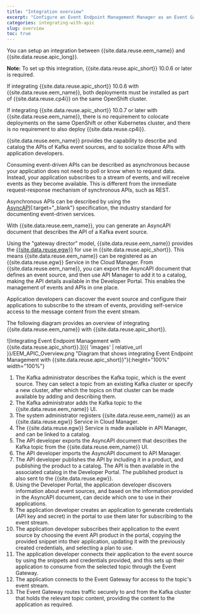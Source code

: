 ```yaml
---
title: "Integration overview"
excerpt: "Configure an Event Endpoint Management Manager as an Event Gateway Service."
categories: integrating-with-apic
slug: overview
toc: true
---
```


You can setup an integration between {{site.data.reuse.eem_name}} and {{site.data.reuse.apic_long}}.

**Note:** To set up this integration, {{site.data.reuse.apic_short}} 10.0.6 or later is required. 

If integrating {{site.data.reuse.apic_short}} 10.0.6 with {{site.data.reuse.eem_name}}, both deployments must be installed as part of {{site.data.reuse.cp4i}} on the same OpenShift cluster.

If integrating {{site.data.reuse.apic_short}} 10.0.7 or later with {{site.data.reuse.eem_name}}, there is no requirement to colocate deployments on the same OpenShift or other Kubernetes cluster, and there is no requirement to also deploy {{site.data.reuse.cp4i}}.

{{site.data.reuse.eem_name}} provides the capability to describe and catalog the APIs of Kafka event sources, and to socialize those APIs with application developers.

Consuming event-driven APIs can be described as asynchronous because your application does not need to poll or know when to request data. Instead, your application subscribes to a stream of events, and will receive events as they become available. This is different from the immediate request-response mechanism of synchronous APIs, such as REST.

Asynchronous APIs can be described by using the [AsyncAPI](https://www.asyncapi.com/){:target="_blank"} specification, the industry standard for documenting event-driven services.

With {{site.data.reuse.eem_name}}, you can generate an AsyncAPI document that describes the API of a Kafka event source.

Using the "gateway director" model, {{site.data.reuse.eem_name}} provides the [{{site.data.reuse.egw}}](../../about/key-concepts/#event-gateway) for use in {{site.data.reuse.apic_short}}. This means {{site.data.reuse.eem_name}} can be registered as an {{site.data.reuse.egw}} Service in the Cloud Manager. From {{site.data.reuse.eem_name}}, you can export the AsyncAPI document that defines an event source, and then use API Manager to add it to a catalog, making the API details available in the Developer Portal. This enables the management of events and APIs in one place.

Application developers can discover the event source and configure their applications to subscribe to the stream of events, providing self-service access to the message content from the event stream.

The following diagram provides an overview of integrating {{site.data.reuse.eem_name}} with {{site.data.reuse.apic_short}}.

![Integrating Event Endpoint Management with {{site.data.reuse.apic_short}}.]({{ 'images' | relative_url }}/EEM_APIC_Overview.png "Diagram that shows integrating Event Endpoint Management with {{site.data.reuse.apic_short}}"){:height="100%" width="100%"}

1. The Kafka administrator describes the Kafka topic, which is the event source. They can select a topic from an existing Kafka cluster or specify a new cluster, after which the topics on that cluster can be made available by adding and describing them.
2. The Kafka administrator adds the Kafka topic to the {{site.data.reuse.eem_name}} UI.
3. The system administrator registers {{site.data.reuse.eem_name}} as an {{site.data.reuse.egw}} Service in Cloud Manager.
4. The {{site.data.reuse.egw}} Service is made available in API Manager, and can be linked to a catalog.
5. The API developer exports the AsyncAPI document that describes the Kafka topic from the {{site.data.reuse.eem_name}} UI.
6. The API developer imports the AsyncAPI document to API Manager.
7. The API developer publishes the API by including it in a product, and publishing the product to a catalog. The API is then available in the associated catalog in the Developer Portal. The published product is also sent to the {{site.data.reuse.egw}}.
8. Using the Developer Portal, the application developer discovers information about event sources, and based on the information provided in the AsyncAPI document, can decide which one to use in their applications.
9. The application developer creates an application to generate credentials (API key and secret) in the portal to use them later for subscribing to the event stream.
10. The application developer subscribes their application to the event source by choosing the event API product in the portal, copying the provided snippet into their application, updating it with the previously created credentials, and selecting a plan to use.
11. The application developer connects their application to the event source by using the snippets and credentials provided, and this sets up their application to consume from the selected topic through the Event Gateway.
12. The application connects to the Event Gateway for access to the topic's event stream.
13. The Event Gateway routes traffic securely to and from the Kafka cluster that holds the relevant topic content, providing the content to the application as required.
